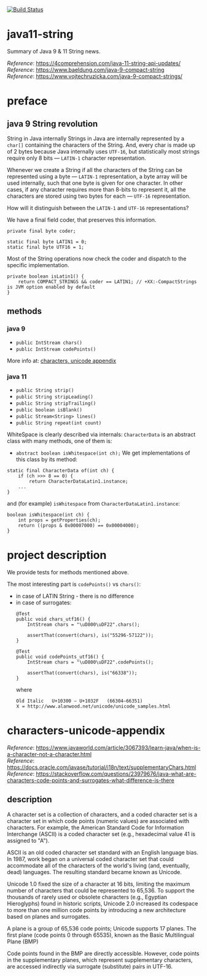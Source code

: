[![Build Status](https://travis-ci.com/mtumilowicz/java11-string.svg?branch=master)](https://travis-ci.com/mtumilowicz/java11-string)

# java11-string
Summary of Java 9 & 11 String news.

_Reference_: https://4comprehension.com/java-11-string-api-updates/  
_Reference_: https://www.baeldung.com/java-9-compact-string  
_Reference_: https://www.vojtechruzicka.com/java-9-compact-strings/

# preface
## java 9 String revolution
String in Java internally
Strings in Java are internally represented by a `char[]` containing the 
characters of the String. And, every char is made up of 2 bytes 
because Java internally uses `UTF-16`, but statistically most strings 
require only 8 bits — `LATIN-1` character representation.

Whenever we create a String if all the characters of the String can be 
represented using a byte — `LATIN-1` representation, a byte array will 
be used internally, such that one byte is given for one character. 
In other cases, if any character requires more than 8-bits to represent 
it, all the characters are stored using two bytes for each — 
`UTF-16` representation.

How will it distinguish between the `LATIN-1` and `UTF-16` 
representations?

We have a final field coder, that preserves this information.

```
private final byte coder;

static final byte LATIN1 = 0;
static final byte UTF16 = 1;
```

Most of the String operations now check the coder and dispatch to 
the specific implementation.

```
private boolean isLatin1() {
    return COMPACT_STRINGS && coder == LATIN1; // +XX:-CompactStrings is JVM option enabled by default
}
```

## methods
### java 9
* `public IntStream chars()`
* `public IntStream codePoints()`

More info at: [characters, unicode appendix](#characters-unicode-appendix)

### java 11
* `public String strip()`
* `public String stripLeading()`
* `public String stripTrailing()`
* `public boolean isBlank()`
* `public Stream<String> lines()`
* `public String repeat(int count)`

WhiteSpace is clearly described via internals:
`CharacterData` is an abstract class with many methods,
one of them is: 
* `abstract boolean isWhitespace(int ch);`
We get implementations of this class by its method:
```
static final CharacterData of(int ch) {
    if (ch >>> 8 == 0) {
        return CharacterDataLatin1.instance;
    ...
}
```
and (for example) `isWhitespace` from `CharacterDataLatin1.instance`:
```
boolean isWhitespace(int ch) {
    int props = getProperties(ch);
    return ((props & 0x00007000) == 0x00004000);
}
```

# project description
We provide tests for methods mentioned above.

The most interesting part is `codePoints()` vs `chars()`:
* in case of LATIN String - there is no difference
* in case of surrogates:
    ```
    @Test
    public void chars_utf16() {
        IntStream chars = "\uD800\uDF22".chars();

        assertThat(convert(chars), is("55296-57122"));
    }

    @Test
    public void codePoints_utf16() {
        IntStream chars = "\uD800\uDF22".codePoints();

        assertThat(convert(chars), is("66338"));
    }    
    ```
    where 
    ```
    Old Italic   U+10300 – U+1032F   (66304–66351)
    𐌢 = http://www.alanwood.net/unicode/unicode_samples.html
    ```

# characters-unicode-appendix
_Reference_: https://www.javaworld.com/article/3067393/learn-java/when-is-a-character-not-a-character.html  
_Reference_: https://docs.oracle.com/javase/tutorial/i18n/text/supplementaryChars.html  
_Reference_: https://stackoverflow.com/questions/23979676/java-what-are-characters-code-points-and-surrogates-what-difference-is-there

## description
A character set is a collection of characters, and a coded character 
set is a character set in which code points (numeric values) are 
associated with characters. For example, the American Standard Code 
for Information Interchange (ASCII) is a coded character set 
(e.g., hexadecimal value 41 is assigned to "A").

ASCII is an old coded character set standard with an English 
language bias. In 1987, work began on a universal coded character 
set that could accommodate all of the characters of the world's 
living (and, eventually, dead) languages. The resulting standard 
became known as Unicode.

Unicode 1.0 fixed the size of a character at 16 bits, limiting the 
maximum number of characters that could be represented to 65,536. 
To support the thousands of rarely used or obsolete characters 
(e.g., Egyptian Hieroglyphs) found in historic scripts, Unicode 
2.0 increased its codespace to more than one million code points 
by introducing a new architecture based on planes and surrogates.

A plane is a group of 65,536 code points; Unicode supports 17 planes.
The first plane (code points 0 through 65535), known as the Basic 
Multilingual Plane (BMP)

Code points found in the BMP are directly accessible. However, 
code points in the supplementary planes, which represent 
supplementary characters, are accessed indirectly via surrogate 
(substitute) pairs in UTF-16.

